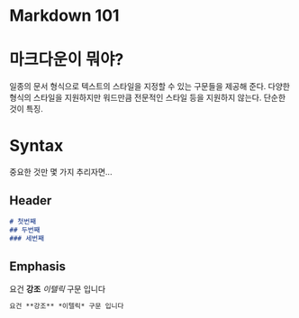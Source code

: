 # Markdown 101


# 마크다운이 뭐야?
일종의 문서 형식으로 텍스트의 스타일을 지정할 수 있는 구문들을 제공해 준다. 다양한 형식의 스타일을 지원하지만 워드만큼 전문적인 스타일 등을 지원하지 않는다. 단순한 것이 특징.

# Syntax
중요한 것만 몇 가지 추리자면...

## Header

```markdown
# 첫번째
## 두번째
### 세번째
```

## Emphasis

요건 **강조** *이텔릭* 구문 입니다

```markdown
요건 **강조** *이텔릭* 구문 입니다
```